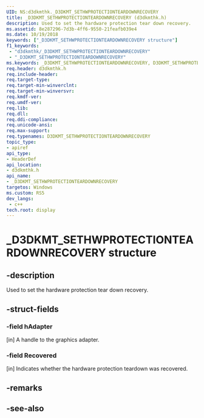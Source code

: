 ```yaml
---
UID: NS:d3dkmthk._D3DKMT_SETHWPROTECTIONTEARDOWNRECOVERY
title: _D3DKMT_SETHWPROTECTIONTEARDOWNRECOVERY (d3dkmthk.h)
description: Used to set the hardware protection tear down recovery.
ms.assetid: 8e287296-7d3b-4ff6-9550-21feafb039e4
ms.date: 10/19/2018
keywords: ["_D3DKMT_SETHWPROTECTIONTEARDOWNRECOVERY structure"]
f1_keywords:
 - "d3dkmthk/_D3DKMT_SETHWPROTECTIONTEARDOWNRECOVERY"
 - "_D3DKMT_SETHWPROTECTIONTEARDOWNRECOVERY"
ms.keywords: _D3DKMT_SETHWPROTECTIONTEARDOWNRECOVERY, D3DKMT_SETHWPROTECTIONTEARDOWNRECOVERY, 
req.header: d3dkmthk.h
req.include-header:
req.target-type:
req.target-min-winverclnt:
req.target-min-winversvr:
req.kmdf-ver:
req.umdf-ver:
req.lib:
req.dll:
req.ddi-compliance:
req.unicode-ansi:
req.max-support:
req.typenames: D3DKMT_SETHWPROTECTIONTEARDOWNRECOVERY
topic_type: 
- apiref
api_type: 
- HeaderDef
api_location: 
- d3dkmthk.h
api_name: 
- _D3DKMT_SETHWPROTECTIONTEARDOWNRECOVERY
targetos: Windows
ms.custom: RS5
dev_langs:
 - c++
tech.root: display
---
```


# _D3DKMT_SETHWPROTECTIONTEARDOWNRECOVERY structure

## -description

Used to set the hardware protection tear down recovery.

## -struct-fields

### -field hAdapter

[in] A handle to the graphics adapter.

### -field Recovered
 
[in] Indicates whether the hardware protection teardown was recovered.

## -remarks

## -see-also

